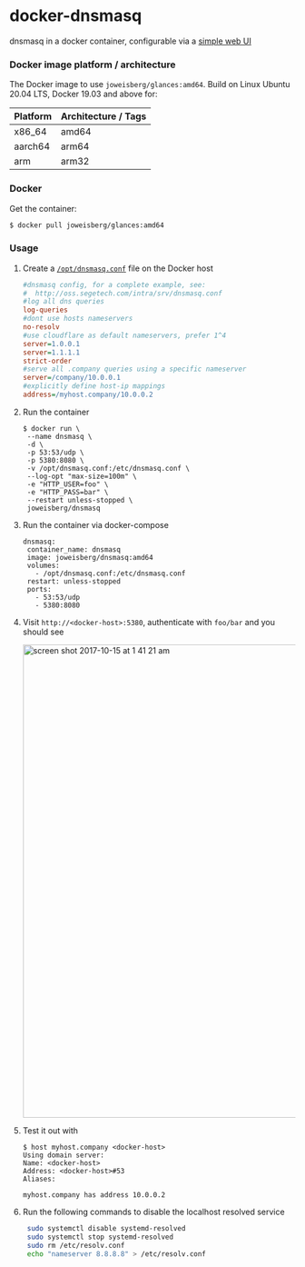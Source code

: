 # docker-dnsmasq

dnsmasq in a docker container, configurable via a [simple web UI](https://github.com/jpillora/webproc)

### Docker image platform / architecture

The Docker image to use `joweisberg/glances:amd64`.
Build on Linux Ubuntu 20.04 LTS, Docker 19.03 and above for:

| Platform | Architecture / Tags |
|---|---|
| x86_64 | amd64 |
| aarch64 | arm64 |
| arm | arm32 |

### Docker

Get the container:

```bash
$ docker pull joweisberg/glances:amd64
```

### Usage

1. Create a [`/opt/dnsmasq.conf`](http://oss.segetech.com/intra/srv/dnsmasq.conf) file on the Docker host

   ```ini
   #dnsmasq config, for a complete example, see:
   #  http://oss.segetech.com/intra/srv/dnsmasq.conf
   #log all dns queries
   log-queries
   #dont use hosts nameservers
   no-resolv
   #use cloudflare as default nameservers, prefer 1^4
   server=1.0.0.1
   server=1.1.1.1
   strict-order
   #serve all .company queries using a specific nameserver
   server=/company/10.0.0.1
   #explicitly define host-ip mappings
   address=/myhost.company/10.0.0.2
   ```

1. Run the container

   ```
   $ docker run \
   	--name dnsmasq \
   	-d \
   	-p 53:53/udp \
   	-p 5380:8080 \
   	-v /opt/dnsmasq.conf:/etc/dnsmasq.conf \
   	--log-opt "max-size=100m" \
   	-e "HTTP_USER=foo" \
   	-e "HTTP_PASS=bar" \
   	--restart unless-stopped \
   	joweisberg/dnsmasq
   ```

1. Run the container via docker-compose
   ```
   dnsmasq:
    container_name: dnsmasq
    image: joweisberg/dnsmasq:amd64
    volumes:
      - /opt/dnsmasq.conf:/etc/dnsmasq.conf
    restart: unless-stopped
    ports:
      - 53:53/udp
      - 5380:8080
   ```
   
1. Visit `http://<docker-host>:5380`, authenticate with `foo/bar` and you should see

   <img width="833" alt="screen shot 2017-10-15 at 1 41 21 am" src="https://user-images.githubusercontent.com/633843/31580966-baacba62-b1a9-11e7-8439-ca1ddfe828dd.png">

1. Test it out with

   ```
   $ host myhost.company <docker-host>
   Using domain server:
   Name: <docker-host>
   Address: <docker-host>#53
   Aliases:

   myhost.company has address 10.0.0.2
   ```
1. Run the following commands to disable the localhost resolved service

   ```bash
    sudo systemctl disable systemd-resolved
    sudo systemctl stop systemd-resolved
    sudo rm /etc/resolv.conf
    echo "nameserver 8.8.8.8" > /etc/resolv.conf
   ```
